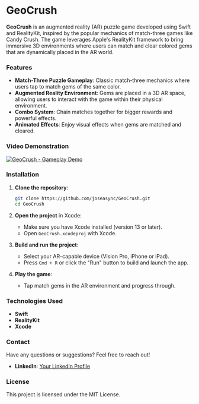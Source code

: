 # GeoCrush

**GeoCrush** is an augmented reality (AR) puzzle game developed using Swift and RealityKit, inspired by the popular mechanics of match-three games like Candy Crush. The game leverages Apple's RealityKit framework to bring immersive 3D environments where users can match and clear colored gems that are dynamically placed in the AR world.

### Features

- **Match-Three Puzzle Gameplay**: Classic match-three mechanics where users tap to match gems of the same color.
- **Augmented Reality Environment**: Gems are placed in a 3D AR space, allowing users to interact with the game within their physical environment.
- **Combo System**: Chain matches together for bigger rewards and powerful effects.
- **Animated Effects**: Enjoy visual effects when gems are matched and cleared.


### Video Demonstration

[![GeoCrush - Gameplay Demo](https://github.com/user-attachments/assets/db78bafd-bd76-482c-a67c-76719805a5b1)](https://youtu.be/niv5-fBG4tU?si=ZU1lZzSa59e70Sha)


### Installation

1. **Clone the repository**:
   ```bash
   git clone https://github.com/joseasync/GeoCrush.git
   cd GeoCrush
   ```

2. **Open the project** in Xcode:
   - Make sure you have Xcode installed (version 13 or later).
   - Open `GeoCrush.xcodeproj` with Xcode.

3. **Build and run the project**:
   - Select your AR-capable device (Vision Pro, iPhone or iPad).
   - Press `Cmd + R` or click the "Run" button to build and launch the app.

4. **Play the game**:
   - Tap match gems in the AR environment and progress through.


### Technologies Used

- **Swift**
- **RealityKit**
- **Xcode**

### Contact

Have any questions or suggestions? Feel free to reach out!

- **LinkedIn**: [Your LinkedIn Profile](https://www.linkedin.com/in/josepontocruz/)

### License

This project is licensed under the MIT License.
